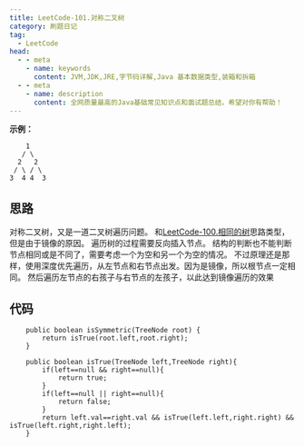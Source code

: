 ```yaml
---
title: LeetCode-101.对称二叉树
category: 刷题日记
tag:
  - LeetCode
head:
  - - meta
    - name: keywords
      content: JVM,JDK,JRE,字节码详解,Java 基本数据类型,装箱和拆箱
  - - meta
    - name: description
      content: 全网质量最高的Java基础常见知识点和面试题总结，希望对你有帮助！
---
```

**示例：**
```
    1
   / \
  2   2
 / \ / \
3  4 4  3
```
## 思路
对称二叉树，又是一道二叉树遍历问题。
和[LeetCode-100.相同的树](https://leyuna.xyz/#/blog?blogId=23)思路类型，但是由于镜像的原因。
遍历树的过程需要反向插入节点。
结构的判断也不能判断节点相同或是不同了，需要考虑一个为空和另一个为空的情况。
不过原理还是那样，使用深度优先遍历，从左节点和右节点出发。因为是镜像，所以根节点一定相同。
然后遍历左节点的右孩子与右节点的左孩子，以此达到镜像遍历的效果
## 代码
```
    public boolean isSymmetric(TreeNode root) {
        return isTrue(root.left,root.right);
    }

    public boolean isTrue(TreeNode left,TreeNode right){
        if(left==null && right==null){
            return true;
        }
        if(left==null || right==null){
            return false;
        }
        return left.val==right.val && isTrue(left.left,right.right) && isTrue(left.right,right.left);
    }
```
